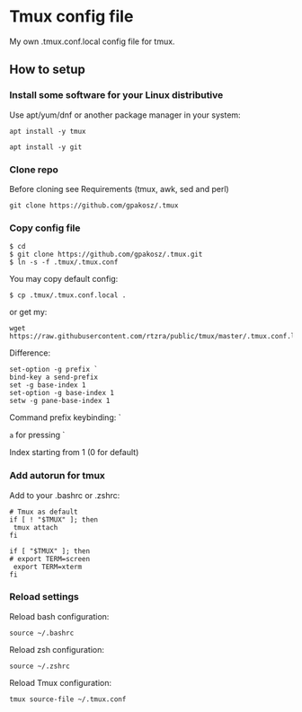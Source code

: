 # Tmux config file

My own .tmux.conf.local config file for tmux.

## How to setup

### Install some software for your Linux distributive

Use apt/yum/dnf or another package manager in your system:

```
apt install -y tmux 
```

```
apt install -y git
```

### Clone repo

Before cloning see Requirements (tmux, awk, sed and perl)

```
git clone https://github.com/gpakosz/.tmux
```

### Copy config file

```
$ cd
$ git clone https://github.com/gpakosz/.tmux.git
$ ln -s -f .tmux/.tmux.conf
```
You may copy default config:

```
$ cp .tmux/.tmux.conf.local .
```

or get my:

```
wget https://raw.githubusercontent.com/rtzra/public/tmux/master/.tmux.conf.local
```

Difference:

```
set-option -g prefix `
bind-key a send-prefix
set -g base-index 1
set-option -g base-index 1
setw -g pane-base-index 1
```

Command prefix keybinding: `

`a` for pressing `

Index starting from 1 (0 for default)

### Add autorun for tmux

Add to your .bashrc or .zshrc:

```
# Tmux as default
if [ ! "$TMUX" ]; then
 tmux attach
fi

if [ "$TMUX" ]; then
# export TERM=screen
 export TERM=xterm
fi
```

### Reload settings

Reload bash configuration:

```
source ~/.bashrc
```

Reload zsh configuration:

```
source ~/.zshrc
```

Reload Tmux configuration:

```
tmux source-file ~/.tmux.conf
```
